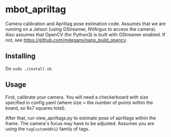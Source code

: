 # mbot_apriltag
Camera calibration and Apriltag pose estimation code. Assumes that we are running on a Jetson (using GStreamer, NVArgus to access the camera). Also assumes that OpenCV (for Python3) is built with GStreamer enabled. If not, see https://github.com/mdegans/nano_build_opencv.

## Installing

Do `sudo ./install.sh`.

## Usage

First, calibrate your camera. You will need a checkerboard with size specified in config.yaml (where size = the number of points within the board, so 9x7 squares total). 

After that, run view_apriltags.py to estimate pose of apriltags within the frame. The camera's focus may have to be adjusted. Assumes you are using the `tagCustom48h12` family of tags.

